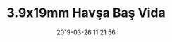 ---
title: '3.9x19mm Havşa Baş Vida'
date: '2019-03-26 11:21:56'
description: 3.9x19mm Havşa Baş Vida
productcategory: Somun, Civata, Vida vb.
maincategory: Hırdavat
background: '#e58e26'
image: '/assets/img/3_9_havsa_bas_vida_render.jpg'
product: true

---